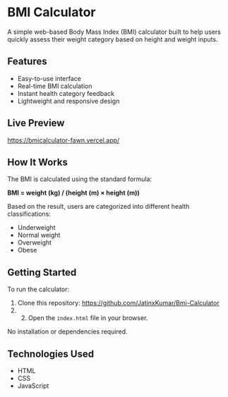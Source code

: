 # BMI Calculator

A simple web-based Body Mass Index (BMI) calculator built to help users quickly assess their weight category based on height and weight inputs.

## Features

- Easy-to-use interface
- Real-time BMI calculation
- Instant health category feedback
- Lightweight and responsive design

## Live Preview

https://bmicalculator-fawn.vercel.app/


## How It Works

The BMI is calculated using the standard formula:

**BMI = weight (kg) / (height (m) × height (m))**

Based on the result, users are categorized into different health classifications:
- Underweight
- Normal weight
- Overweight
- Obese

## Getting Started

To run the calculator:

1. Clone this repository: https://github.com/JatinxKumar/Bmi-Calculator
2. 2. Open the `index.html` file in your browser.

No installation or dependencies required.

## Technologies Used

- HTML
- CSS
- JavaScript
